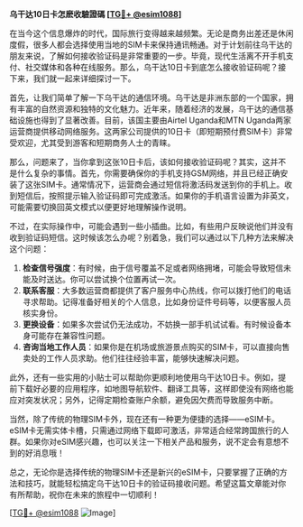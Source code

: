 **乌干达10日卡怎麽收驗證碼 [[TG💪+ @esim1088](https://t.me/s/esim1088)]**

在当今这个信息爆炸的时代，国际旅行变得越来越频繁。无论是商务出差还是休闲度假，很多人都会选择使用当地的SIM卡来保持通讯畅通。对于计划前往乌干达的朋友来说，了解如何接收验证码是非常重要的一步。毕竟，现代生活离不开手机支付、社交媒体和各种在线服务。那么，乌干达10日卡到底怎么接收验证码呢？接下来，我们就一起来详细探讨一下。

首先，让我们简单了解一下乌干达的通信环境。乌干达是非洲东部的一个国家，拥有丰富的自然资源和独特的文化魅力。近年来，随着经济的发展，乌干达的通信基础设施也得到了显著改善。目前，该国主要由Airtel Uganda和MTN Uganda两家运营商提供移动网络服务。这两家公司提供的10日卡（即短期预付费SIM卡）非常受欢迎，尤其受到游客和短期商务人士的青睐。

那么，问题来了，当你拿到这张10日卡后，该如何接收验证码呢？其实，这并不是什么复杂的事情。首先，你需要确保你的手机支持GSM网络，并且已经正确安装了这张SIM卡。通常情况下，运营商会通过短信将激活码发送到你的手机上。收到短信后，按照提示输入验证码即可完成激活。如果你的手机语言设置为非英文，可能需要切换回英文模式以便更好地理解操作说明。

不过，在实际操作中，可能会遇到一些小插曲。比如，有些用户反映说他们并没有收到验证码短信。这时候该怎么办呢？别着急，我们可以通过以下几种方法来解决这个问题：

1. **检查信号强度**：有时候，由于信号覆盖不足或者网络拥堵，可能会导致短信未能及时送达。你可以尝试换个位置再试一次。
2. **联系客服**：大多数运营商都提供了客户服务中心热线，你可以拨打他们的电话寻求帮助。记得准备好相关的个人信息，比如身份证件号码等，以便客服人员核实身份。
3. **更换设备**：如果多次尝试仍无法成功，不妨换一部手机试试看。有时候设备本身可能存在兼容性问题。
4. **咨询当地工作人员**：如果你是在机场或旅游景点购买的SIM卡，可以直接向售卖处的工作人员求助。他们往往经验丰富，能够快速解决问题。

此外，还有一些实用的小贴士可以帮助你更顺利地使用乌干达10日卡。例如，提前下载好必要的应用程序，如地图导航软件、翻译工具等，这样即使没有网络也能应对突发状况；另外，记得定期检查账户余额，避免因欠费而导致服务中断。

当然，除了传统的物理SIM卡外，现在还有一种更为便捷的选择——eSIM卡。eSIM卡无需实体卡槽，只需通过网络下载即可激活，非常适合经常跨国旅行的人群。如果你对eSIM感兴趣，也可以关注一下相关产品和服务，说不定会有意想不到的好消息哦！

总之，无论你是选择传统的物理SIM卡还是新兴的eSIM卡，只要掌握了正确的方法和技巧，就能轻松搞定乌干达10日卡的验证码接收问题。希望这篇文章能对你有所帮助，祝你在未来的旅程中一切顺利！

[[TG💪+ @esim1088](https://t.me/s/esim1088) ![Image](https://i.postimg.cc/4NQfJmqS/Snipaste-2025-05-13-00-14-12.png)]